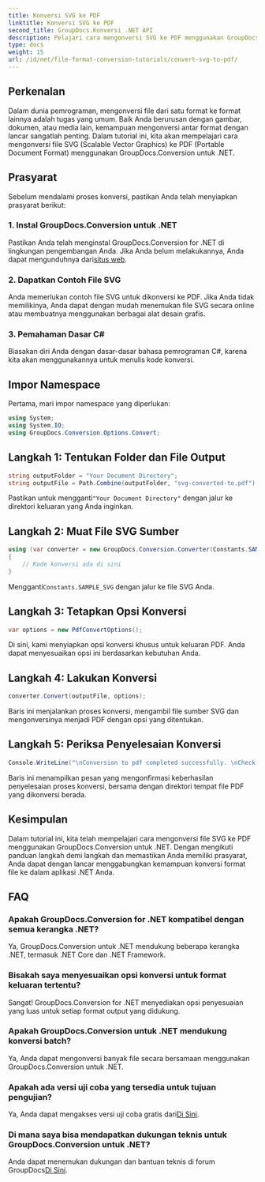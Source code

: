 ```yaml
---
title: Konversi SVG ke PDF
linktitle: Konversi SVG ke PDF
second_title: GroupDocs.Konversi .NET API
description: Pelajari cara mengonversi SVG ke PDF menggunakan GroupDocs.Conversion untuk .NET dengan mudah. Sederhanakan proses manajemen dokumen Anda.
type: docs
weight: 15
url: /id/net/file-format-conversion-tutorials/convert-svg-to-pdf/
---
```

## Perkenalan
Dalam dunia pemrograman, mengonversi file dari satu format ke format lainnya adalah tugas yang umum. Baik Anda berurusan dengan gambar, dokumen, atau media lain, kemampuan mengonversi antar format dengan lancar sangatlah penting. Dalam tutorial ini, kita akan mempelajari cara mengonversi file SVG (Scalable Vector Graphics) ke PDF (Portable Document Format) menggunakan GroupDocs.Conversion untuk .NET.
## Prasyarat
Sebelum mendalami proses konversi, pastikan Anda telah menyiapkan prasyarat berikut:
### 1. Instal GroupDocs.Conversion untuk .NET
Pastikan Anda telah menginstal GroupDocs.Conversion for .NET di lingkungan pengembangan Anda. Jika Anda belum melakukannya, Anda dapat mengunduhnya dari[situs web](https://releases.groupdocs.com/conversion/net/).
### 2. Dapatkan Contoh File SVG
Anda memerlukan contoh file SVG untuk dikonversi ke PDF. Jika Anda tidak memilikinya, Anda dapat dengan mudah menemukan file SVG secara online atau membuatnya menggunakan berbagai alat desain grafis.
### 3. Pemahaman Dasar C#
Biasakan diri Anda dengan dasar-dasar bahasa pemrograman C#, karena kita akan menggunakannya untuk menulis kode konversi.

## Impor Namespace
Pertama, mari impor namespace yang diperlukan:
```csharp
using System;
using System.IO;
using GroupDocs.Conversion.Options.Convert;
```
## Langkah 1: Tentukan Folder dan File Output
```csharp
string outputFolder = "Your Document Directory";
string outputFile = Path.Combine(outputFolder, "svg-converted-to.pdf");
```
 Pastikan untuk mengganti`"Your Document Directory"` dengan jalur ke direktori keluaran yang Anda inginkan.
## Langkah 2: Muat File SVG Sumber
```csharp
using (var converter = new GroupDocs.Conversion.Converter(Constants.SAMPLE_SVG))
{
    // Kode konversi ada di sini
}
```
 Mengganti`Constants.SAMPLE_SVG` dengan jalur ke file SVG Anda.
## Langkah 3: Tetapkan Opsi Konversi
```csharp
var options = new PdfConvertOptions();
```
Di sini, kami menyiapkan opsi konversi khusus untuk keluaran PDF. Anda dapat menyesuaikan opsi ini berdasarkan kebutuhan Anda.
## Langkah 4: Lakukan Konversi
```csharp
converter.Convert(outputFile, options);
```
Baris ini menjalankan proses konversi, mengambil file sumber SVG dan mengonversinya menjadi PDF dengan opsi yang ditentukan.
## Langkah 5: Periksa Penyelesaian Konversi
```csharp
Console.WriteLine("\nConversion to pdf completed successfully. \nCheck output in {0}", outputFolder);
```
Baris ini menampilkan pesan yang mengonfirmasi keberhasilan penyelesaian proses konversi, bersama dengan direktori tempat file PDF yang dikonversi berada.

## Kesimpulan
Dalam tutorial ini, kita telah mempelajari cara mengonversi file SVG ke PDF menggunakan GroupDocs.Conversion untuk .NET. Dengan mengikuti panduan langkah demi langkah dan memastikan Anda memiliki prasyarat, Anda dapat dengan lancar menggabungkan kemampuan konversi format file ke dalam aplikasi .NET Anda.
## FAQ
### Apakah GroupDocs.Conversion for .NET kompatibel dengan semua kerangka .NET?
Ya, GroupDocs.Conversion untuk .NET mendukung beberapa kerangka .NET, termasuk .NET Core dan .NET Framework.
### Bisakah saya menyesuaikan opsi konversi untuk format keluaran tertentu?
Sangat! GroupDocs.Conversion for .NET menyediakan opsi penyesuaian yang luas untuk setiap format output yang didukung.
### Apakah GroupDocs.Conversion untuk .NET mendukung konversi batch?
Ya, Anda dapat mengonversi banyak file secara bersamaan menggunakan GroupDocs.Conversion untuk .NET.
### Apakah ada versi uji coba yang tersedia untuk tujuan pengujian?
 Ya, Anda dapat mengakses versi uji coba gratis dari[Di Sini](https://releases.groupdocs.com/).
### Di mana saya bisa mendapatkan dukungan teknis untuk GroupDocs.Conversion untuk .NET?
Anda dapat menemukan dukungan dan bantuan teknis di forum GroupDocs[Di Sini](https://forum.groupdocs.com/c/conversion/11).